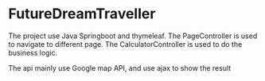 # FutureDreamTraveller
The project use Java Springboot and thymeleaf.
The PageController is used to navigate to different page.
The CalculatorController is used to do the business logic.

The api mainly use Google map API, and use ajax to show the result

 
